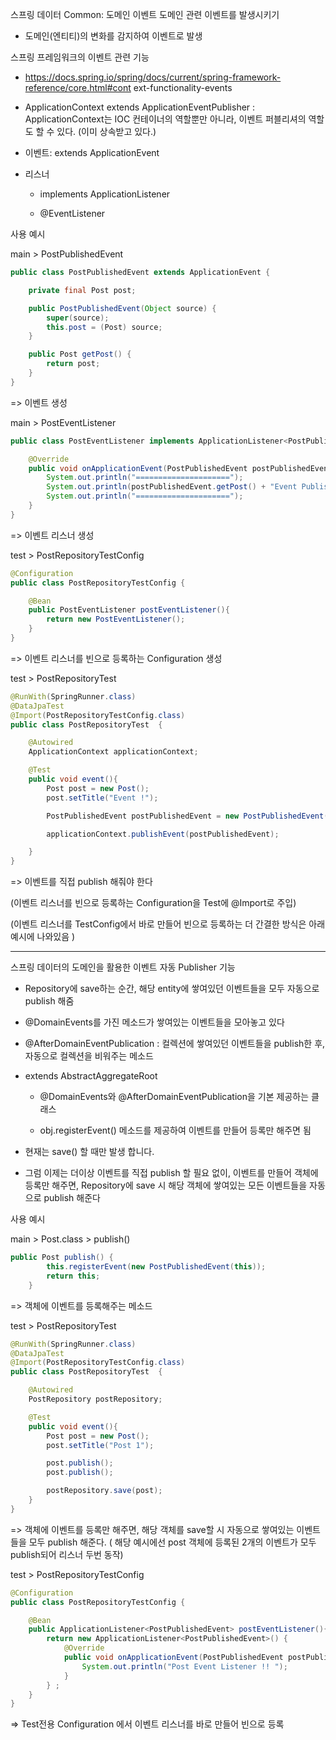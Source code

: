 스프링 데이터 Common: 도메인 이벤트 도메인 관련 이벤트를 발생시키기

- 도메인(엔티티)의 변화를 감지하여 이벤트로 발생

스프링 프레임워크의 이벤트 관련 기능

- https://docs.spring.io/spring/docs/current/spring-framework-reference/core.html#cont ext-functionality-events

- ApplicationContext extends ApplicationEventPublisher : ApplicationContext는 IOC 컨테이너의 역할뿐만 아니라, 이벤트 퍼블리셔의 역할도 할 수 있다. (이미 상속받고 있다.)

- 이벤트: extends ApplicationEvent

- 리스너

	- implements ApplicationListener<E extends ApplicationEvent> 

	- @EventListener

사용 예시

main > PostPublishedEvent

```java
public class PostPublishedEvent extends ApplicationEvent {

    private final Post post;

    public PostPublishedEvent(Object source) {
        super(source);
        this.post = (Post) source;
    }

    public Post getPost() {
        return post;
    }
}
```

=> 이벤트 생성

main > PostEventListener

```java
public class PostEventListener implements ApplicationListener<PostPublishedEvent> {

    @Override
    public void onApplicationEvent(PostPublishedEvent postPublishedEvent) {
        System.out.println("=====================");
        System.out.println(postPublishedEvent.getPost() + "Event Published !!");
        System.out.println("=====================");
    }
}
```

=> 이벤트 리스너 생성

test > PostRepositoryTestConfig

```java
@Configuration
public class PostRepositoryTestConfig {

    @Bean
    public PostEventListener postEventListener(){
        return new PostEventListener();
    }
}

```

=> 이벤트 리스너를 빈으로 등록하는 Configuration 생성

test > PostRepositoryTest

```java
@RunWith(SpringRunner.class)
@DataJpaTest
@Import(PostRepositoryTestConfig.class)
public class PostRepositoryTest  {

    @Autowired
    ApplicationContext applicationContext;

    @Test
    public void event(){
        Post post = new Post();
        post.setTitle("Event !");

        PostPublishedEvent postPublishedEvent = new PostPublishedEvent(post);

        applicationContext.publishEvent(postPublishedEvent);

    }
}
```

=> 이벤트를 직접 publish 해줘야 한다

(이벤트 리스너를 빈으로 등록하는 Configuration을 Test에 @Import로 주입)

(이벤트 리스너를 TestConfig에서 바로 만들어 빈으로 등록하는 더 간결한 방식은 아래 예시에 나와있음 )
	
---

스프링 데이터의 도메인을 활용한 이벤트 자동 Publisher 기능

- Repository에 save하는 순간, 해당 entity에 쌓여있던 이벤트들을 모두 자동으로 publish 해줌

- @DomainEvents를 가진 메소드가 쌓여있는 이벤트들을 모아놓고 있다

- @AfterDomainEventPublication : 컬렉션에 쌓여있던 이벤트들을 publish한 후, 자동으로 컬렉션을 비워주는 메소드

- extends AbstractAggregateRoot<E>  

	- @DomainEvents와 @AfterDomainEventPublication을 기본 제공하는 클래스

	- obj.registerEvent() 메소드를 제공하여 이벤트를 만들어 등록만 해주면 됨

- 현재는 save() 할 때만 발생 합니다.

- 그럼 이제는 더이상 이벤트를 직접 publish 할 필요 없이, 이벤트를 만들어 객체에 등록만 해주면, Repository에 save 시 해당 객체에 쌓여있는 모든 이벤트들을 자동으로 publish 해준다

사용 예시

main > Post.class > publish()

```java
public Post publish() {
        this.registerEvent(new PostPublishedEvent(this)); 
        return this;
    }
```

=> 객체에 이벤트를 등록해주는 메소드

test > PostRepositoryTest

```java
@RunWith(SpringRunner.class)
@DataJpaTest
@Import(PostRepositoryTestConfig.class)
public class PostRepositoryTest  {

    @Autowired
    PostRepository postRepository;

    @Test
    public void event(){
        Post post = new Post();
        post.setTitle("Post 1");

        post.publish();
        post.publish();

        postRepository.save(post);
    }
}
```

=> 객체에 이벤트를 등록만 해주면, 해당 객체를 save할 시 자동으로 쌓여있는 이벤트들을 모두 publish 해준다. ( 해당 예시에선 post 객체에 등록된 2개의 이벤트가 모두 publish되어 리스너 두번 동작)

test > PostRepositoryTestConfig

```java
@Configuration
public class PostRepositoryTestConfig {

    @Bean
    public ApplicationListener<PostPublishedEvent> postEventListener(){
        return new ApplicationListener<PostPublishedEvent>() {
            @Override
            public void onApplicationEvent(PostPublishedEvent postPublishedEvent) {
                System.out.println("Post Event Listener !! ");
            }
        } ;
    }
}
```

=> Test전용 Configuration 에서 이벤트 리스너를 바로 만들어 빈으로 등록 
